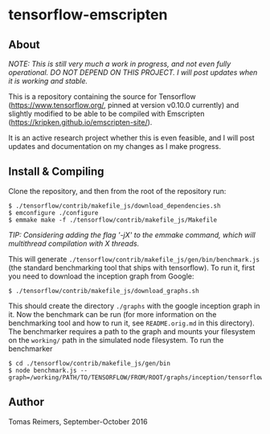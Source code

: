 # tensorflow-emscripten

## About

*NOTE: This is still very much a work in progress, and not even fully operational. DO NOT DEPEND ON THIS PROJECT. I will post updates when it is working and stable.*

This is a repository containing the source for Tensorflow (https://www.tensorflow.org/, pinned at version v0.10.0 currently) and slightly modified to be able to be compiled with Emscripten (https://kripken.github.io/emscripten-site/).

It is an active research project whether this is even feasible, and I will post updates and documentation on my changes as I make progress.

## Install & Compiling

Clone the repository, and then from the root of the repository run:

```
$ ./tensorflow/contrib/makefile_js/download_dependencies.sh
$ emconfigure ./configure
$ emmake make -f ./tensorflow/contrib/makefile_js/Makefile
```

*TIP: Considering adding the flag '-jX' to the emmake command, which will multithread compilation with X threads.*

This will generate `./tensorflow/contrib/makefile_js/gen/bin/benchmark.js` (the standard benchmarking tool that ships with tensorflow). To run it, first you need to download the inception graph from Google:

```
$ ./tensorflow/contrib/makefile_js/download_graphs.sh
```

This should create the directory `./graphs` with the google inception graph in it. Now the benchmark can be run (for more information on the benchmarking tool and how to run it, see `README.orig.md` in this directory). The benchmarker requires a path to the graph and mounts your filesystem on the `working/` path in the simulated node filesystem. To run the benchmarker

```
$ cd ./tensorflow/contrib/makefile_js/gen/bin
$ node benchmark.js --graph=/working/PATH/TO/TENSORFLOW/FROM/ROOT/graphs/inception/tensorflow_inception_graph.pb
```

## Author

Tomas Reimers, September-October 2016
